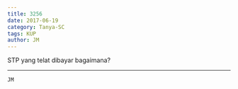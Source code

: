 ```yaml
---
title: 3256
date: 2017-06-19
category: Tanya-SC
tags: KUP
author: JM
---
```


STP yang telat dibayar bagaimana?

---



`JM`
